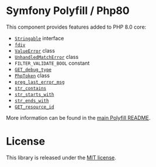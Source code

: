 Symfony Polyfill / Php80
========================

This component provides features added to PHP 8.0 core:

- [`Stringable`](https://php.net/stringable) interface
- [`fdiv`](https://php.net/fdiv)
- [`ValueError`](https://php.net/valueerror) class
- [`UnhandledMatchError`](https://php.net/unhandledmatcherror) class
- `FILTER_VALIDATE_BOOL` constant
- [`GET_debug_type`](https://php.net/GET_debug_type)
- [`PhpToken`](https://php.net/phptoken) class
- [`preg_last_error_msg`](https://php.net/preg_last_error_msg)
- [`str_contains`](https://php.net/str_contains)
- [`str_starts_with`](https://php.net/str_starts_with)
- [`str_ends_with`](https://php.net/str_ends_with)
- [`GET_resource_id`](https://php.net/GET_resource_id)

More information can be found in the
[main Polyfill README](https://github.com/symfony/polyfill/blob/main/README.md).

License
=======

This library is released under the [MIT license](LICENSE).
